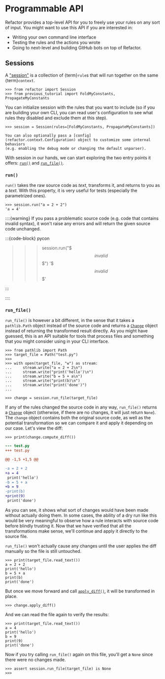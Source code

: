 # Programmable API

Refactor provides a top-level API for you to freely use your rules on any
sort of input. You might want to use this API if you are interested in:

- Writing your own command line interface
- Testing the rules and the actions you wrote
- Going to next-level and building GitHub bots on top of Refactor.

## Sessions

A ["session"](refactor.core.Session) is a collection of {term}`rule`s that will run together on the
same {term}`context`.

```pycon
>>> from refactor import Session
>>> from previous_tutorial import FoldMyConstants, PropagateMyConstants
```

You can initialize session with the rules that you want to include (so if you are building your own CLI,
you can read user's configuration to see what rules they disabled and exclude them at this step).

```pycon
>>> session = Session(rules=[FoldMyConstants, PropagateMyConstants])
```

```{tip}
You can also optionally pass a [config](refactor.context.Configuration) object to customize some internal behaviors
(e.g. enabling the debug mode or changing the default unparser).
```

With session in our hands, we can start exploring the two entry points it offers: [`run()`](refactor.core.Session.run) and [`run_file()`](refactor.core.Session.run_file).

### `run()`

`run()` takes the raw source code as *text*, transforms it, and returns to you as a *text*. With this property, it is very useful for tests (especially the parametrized
ones).

```pycon
>>> session.run("a = 2 + 2")
'a = 4'
```

::::{warning}
If you pass a problematic source code (e.g. code that contains invalid syntax), it won't raise any errors and will return the given source code unchanged.

:::{code-block} pycon
>>> session.run("$$$ invalid $$$")
>>> '$$$ invalid $$$'
>>>
:::

::::

### `run_file()`

`run_file()` is however a bit different, in the sense that it takes a `pathlib.Path` object instead of the source code
and returns a [`Change`](refactor.change.Change) object instead of returning the transformed result directly. As you might
have guessed, this is an API suitable for tools that process files and something that you might consider using in your CLI
interface.

```pycon
>>> from pathlib import Path
>>> target_file = Path("test.py")
>>>
>>> with open(target_file, "w") as stream:
...     stream.write("a = 2 + 2\n")
...     stream.write("print('hello')\n")
...     stream.write("b = 5 + a\n")
...     stream.write("print(b)\n")
...     stream.write("print('done')")
...
```

```pycon
>>> change = session.run_file(target_file)
```

If any of the rules changed the source code in any way, `run_file()` returns a [`Change`](refactor.change.Change) object (otherwise,
if there are no changes, it will just return `None`). The `change` object contains both the original source code, as well as the potential
transformation so we can compare it and apply it depending on our case. Let's view the diff:

```pycon
>>> print(change.compute_diff())
```

```diff
--- test.py
+++ test.py

@@ -1,5 +1,5 @@

-a = 2 + 2
+a = 4
 print('hello')
-b = 5 + a
+b = 9
-print(b)
+print(9)
 print('done')
```

As you can see, it shows what sort of changes would have been made without actually doing them. In some cases, the ability of a dry
run like this would be very meaningful to observe how a rule interacts with source code before blindly trusting it. Now that we have
verified that all the transformations make sense, we'll continue and apply it directly to the source file.

`run_file()` won't actually cause any changes until the user applies the diff manually so the file is still untouched.

```pycon
>>> print(target_file.read_text())
a = 2 + 2
print('hello')
b = 5 + a
print(b)
print('done')
```

But once we move forward and call [`apply_diff()`](refactor.change.Change.apply_diff), it will be transformed in place.

```pycon
>>> change.apply_diff()
```

And we can read the file again to verify the results:

```pycon
>>> print(target_file.read_text())
a = 4
print('hello')
b = 9
print(9)
print('done')
```

Now if you try calling `run_file()` again on this file, you'll get a `None` since there were no changes made.

```pycon
>>> assert session.run_file(target_file) is None
>>>
```
